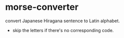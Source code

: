 # morse-converter
convert Japanese Hiragana sentence to Latin alphabet.

- skip the letters if there's no corresponding code.
